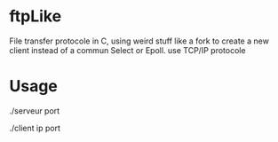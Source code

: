 ftpLike
=======

File transfer protocole in C, using weird stuff like a fork to create a new client instead of a commun Select or Epoll. use TCP/IP protocole

Usage
=======

./serveur port

./client ip port